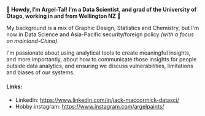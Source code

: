 **🌈 Howdy, I’m Argel-Tal! I'm a Data Scientist, and grad of the University of Otago, working in and from Wellington NZ 🌈**

My background is a mix of Graphic Design, Statistics and Chemistry, but I'm now in Data Science and Asia-Pacific security/foreign policy *(with a focus on mainland-China)*.

I'm passionate about using analytical tools to create meaningful insights, and more importantly, about how to communicate those insights for people outside data analytics, and ensuring we discuss vulnerabilities, limitations and biases of our systems.

#### Links:
- LinkedIn: https://www.linkedin.com/in/jack-maccormick-datasci/
- Hobby instagram: https://www.instagram.com/argelpaints/
